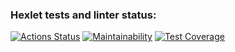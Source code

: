 ### Hexlet tests and linter status:
[![Actions Status](https://github.com/MaksimGoryachev/python-project-49/actions/workflows/hexlet-check.yml/badge.svg)](https://github.com/MaksimGoryachev/python-project-49/actions)
[![Maintainability](https://api.codeclimate.com/v1/badges/3ba217970a150c790db8/maintainability)](https://codeclimate.com/github/MaksimGoryachev/python-project-49/maintainability)
[![Test Coverage](https://api.codeclimate.com/v1/badges/3ba217970a150c790db8/test_coverage)](https://codeclimate.com/github/MaksimGoryachev/python-project-49/test_coverage)
